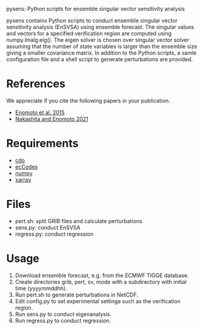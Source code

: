 pysens: Python scripts for ensemble singular vector sensitivity analysis

pysens contains Python scripts to conduct
ensemble singular vector sensitivity analysis (EnSVSA) using ensemble forecast. 
The singular values and vectors for a specified verification region
are computed using numpy.linalg.eig().
The eigen solver is chosen over singular vector solver
assuming that the number of state variables is
larger than the ensemble size giving a smaller covariance matrix.
In addition to the Python scripts, a samle configuration file and
a shell script to generate perturbations are provided.

# References

We appreciate if you cite the following papers in your publication.

* [Enomoto et al. 2015](https://doi.org/10.2151/jmsj.2015-011)
* [Nakashita and Enomoto 2021](https://doi.org/10.2151/sola.17A-006)

# Requirements

* [cdo](https://code.mpimet.mpg.de/projects/cdo/)
* [ecCodes](https://confluence.ecmwf.int/display/ECC)
* [numpy](https://numpy.org/)
* [xarray](http://xarray.pydata.org)

# Files

* pert.sh: split GRIB files and calculate perturbations
* sens.py: conduct EnSVSA
* regress.py: conduct regression

# Usage

1. Download ensemble forecast, e.g. from the ECMWF TIGGE database.
2. Create directories grib, pert, sv, mode with a subdirectory with initial time (yyyymmddhh).
3. Run pert.sh to generate perturbations in NetCDF.
4. Edit config.py to set experimental settinga such as the verification region.
5. Run sens.py to conduct eigenanalysis.
6. Run regress.py to conduct regression.
